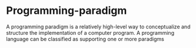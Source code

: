 # Programming-paradigm
A programming paradigm is a relatively high-level way to conceptualize and structure the implementation of a computer program. A programming language can be classified as supporting one or more paradigms
